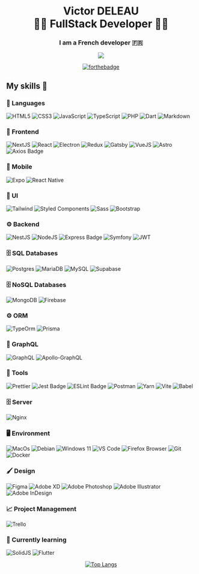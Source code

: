 <h1 align="center">
  <span>Victor DELEAU</span><br>
  <span>👨‍💻 FullStack Developer 👨‍💻</span>
</h1>

<h3 align="center">
  I am a French <strong>developer</strong> 🇫🇷<br/>
</h3>

<div align="center">

[<img src="https://ziadoua.github.io/m3-Markdown-Badges/badges/LinkedIn/linkedin1.svg" />](https://www.linkedin.com/in/victor-deleau/)

</div>

<div align="center">
  
[![forthebadge](https://forthebadge.com/images/badges/built-with-love.svg)](https://forthebadge.com)

</div>

## My skills 🚀

### 👅 Languages
![HTML5](https://ziadoua.github.io/m3-Markdown-Badges/badges/HTML/html1.svg)
![CSS3](https://ziadoua.github.io/m3-Markdown-Badges/badges/CSS/css1.svg)
![JavaScript](https://ziadoua.github.io/m3-Markdown-Badges/badges/Javascript/javascript3.svg)
![TypeScript](https://ziadoua.github.io/m3-Markdown-Badges/badges/TypeScript/typescript1.svg)
![PHP](https://ziadoua.github.io/m3-Markdown-Badges/badges/PHP/php1.svg)
![Dart](https://ziadoua.github.io/m3-Markdown-Badges/badges/Dart/dart1.svg)
![Markdown](https://ziadoua.github.io/m3-Markdown-Badges/badges/Markdown/markdown1.svg)

### 🧰 Frontend

![NextJS](https://ziadoua.github.io/m3-Markdown-Badges/badges/NextJS/nextjs1.svg)
![React](https://ziadoua.github.io/m3-Markdown-Badges/badges/React/react2.svg)
![Electron](https://ziadoua.github.io/m3-Markdown-Badges/badges/Electron/electron1.svg)
![Redux](https://ziadoua.github.io/m3-Markdown-Badges/badges/Redux/redux1.svg)
![Gatsby](https://ziadoua.github.io/m3-Markdown-Badges/badges/Gatsby/gatsby1.svg)
![VueJS](https://ziadoua.github.io/m3-Markdown-Badges/badges/Vue/vue3.svg)
![Astro](https://ziadoua.github.io/m3-Markdown-Badges/badges/Astro/astro1.svg)
![Axios Badge](https://ziadoua.github.io/m3-Markdown-Badges/badges/Axios/axios1.svg)

### 📱 Mobile 

![Expo](https://ziadoua.github.io/m3-Markdown-Badges/badges/Expo/expo1.svg)
![React Native](https://ziadoua.github.io/m3-Markdown-Badges/badges/ReactNative/reactnative1.svg)

### 🎨 UI

![Tailwind](https://ziadoua.github.io/m3-Markdown-Badges/badges/TailwindCSS/tailwindcss1.svg)
![Styled Components](https://ziadoua.github.io/m3-Markdown-Badges/badges/styled-components/styled-components1.svg)
![Sass](https://ziadoua.github.io/m3-Markdown-Badges/badges/Sass/sass1.svg)
![Bootstrap](https://ziadoua.github.io/m3-Markdown-Badges/badges/Bootstrap/bootstrap1.svg)

### ⚙️ Backend

![NestJS](https://ziadoua.github.io/m3-Markdown-Badges/badges/NestJS/nestjs1.svg)
![NodeJS](https://ziadoua.github.io/m3-Markdown-Badges/badges/NodeJS/nodejs1.svg)
![Express Badge](https://ziadoua.github.io/m3-Markdown-Badges/badges/Express/express1.svg)
![Symfony](https://ziadoua.github.io/m3-Markdown-Badges/badges/Symfony/symfony1.svg)
![JWT](https://ziadoua.github.io/m3-Markdown-Badges/badges/JWT/jwt1.svg)

### 🗄  SQL Databases

![Postgres](https://ziadoua.github.io/m3-Markdown-Badges/badges/PostgreSQL/postgresql1.svg)
![MariaDB](https://ziadoua.github.io/m3-Markdown-Badges/badges/MariaDB/mariadb1.svg)
![MySQL](https://ziadoua.github.io/m3-Markdown-Badges/badges/MySQL/mysql1.svg)
![Supabase](https://ziadoua.github.io/m3-Markdown-Badges/badges/Supabase/supabase1.svg)

### 🗄  NoSQL Databases

![MongoDB](https://ziadoua.github.io/m3-Markdown-Badges/badges/MongoDB/mongodb1.svg)
![Firebase](https://ziadoua.github.io/m3-Markdown-Badges/badges/Firebase/firebase1.svg)

### ⚙️ ORM

![TypeOrm](https://ziadoua.github.io/m3-Markdown-Badges/badges/TypeORM/typeorm1.svg)
![Prisma](https://ziadoua.github.io/m3-Markdown-Badges/badges/Prisma/prisma1.svg)

### 💢 GraphQL
![GraphQL](https://ziadoua.github.io/m3-Markdown-Badges/badges/GraphQL/graphql1.svg)
![Apollo-GraphQL](https://ziadoua.github.io/m3-Markdown-Badges/badges/ApolloGraphQL/apollographql1.svg)

### 🔧 Tools
![Prettier](https://img.shields.io/badge/prettier-1A2C34?style=for-the-badge&logo=prettier&logoColor=F7BA3E)
![Jest Badge](https://img.shields.io/badge/Jest-C21325?logo=jest&logoColor=fff&style=for-the-badge)
![ESLint Badge](https://img.shields.io/badge/eslint-3A33D1?style=for-the-badge&logo=eslint&logoColor=white)
![Postman](https://img.shields.io/badge/postman-%23FF6C37.svg?style=for-the-badge&logo=postman&logoColor=white)
![Yarn](https://ziadoua.github.io/m3-Markdown-Badges/badges/Yarn/yarn1.svg)
![Vite](https://img.shields.io/badge/vite-%23646CFF.svg?style=for-the-badge&logo=vite&logoColor=white)
![Babel](https://ziadoua.github.io/m3-Markdown-Badges/badges/Babel/babel1.svg)

### 🗄 Server

![Nginx](https://ziadoua.github.io/m3-Markdown-Badges/badges/NGINX/nginx1.svg)

### 🖥️ Environment

![MacOs](https://ziadoua.github.io/m3-Markdown-Badges/badges/macOS/macos1.svg)
![Debian](https://ziadoua.github.io/m3-Markdown-Badges/badges/Debian/debian1.svg)
![Windows 11](https://ziadoua.github.io/m3-Markdown-Badges/badges/Windows/windows1.svg)
![VS Code](https://ziadoua.github.io/m3-Markdown-Badges/badges/VisualStudioCode/visualstudiocode1.svg)
![Firefox Browser](https://ziadoua.github.io/m3-Markdown-Badges/badges/Firefox/firefox2.svg)
![Git](https://ziadoua.github.io/m3-Markdown-Badges/badges/Git/git1.svg)
![Docker](https://ziadoua.github.io/m3-Markdown-Badges/badges/Docker/docker1.svg)

### 🖌 Design

![Figma](https://ziadoua.github.io/m3-Markdown-Badges/badges/Figma/figma2.svg)
![Adobe XD](https://ziadoua.github.io/m3-Markdown-Badges/badges/XD/xd1.svg)
![Adobe Photoshop](https://ziadoua.github.io/m3-Markdown-Badges/badges/Photoshop/photoshop1.svg)
![Adobe Illustrator](https://ziadoua.github.io/m3-Markdown-Badges/badges/Illustrator/illustrator1.svg)
![Adobe InDesign](https://ziadoua.github.io/m3-Markdown-Badges/badges/InDesign/indesign1.svg)

### 📈 Project Management

![Trello](https://ziadoua.github.io/m3-Markdown-Badges/badges/Trello/trello1.svg)

### 🧠 Currently learning
![SolidJS](https://ziadoua.github.io/m3-Markdown-Badges/badges/SolidJS/solidjs1.svg)
![Flutter](https://ziadoua.github.io/m3-Markdown-Badges/badges/Flutter/flutter1.svg)

<div align='center'>
  
[![Top Langs](https://github-readme-stats.vercel.app/api/top-langs/?username=deleau-victor&layout=compact&show_icons=true&theme=onedark&locale=en)](https://github.com/anuraghazra/github-readme-stats)
  
</div>
